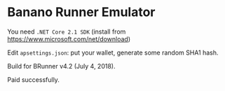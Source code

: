 # Banano Runner Emulator

You need `.NET Core 2.1 SDK` (install from https://www.microsoft.com/net/download)

Edit `apsettings.json`: put your wallet, generate some random SHA1 hash.

Build for BRunner v4.2 (July 4, 2018).

Paid successfully.